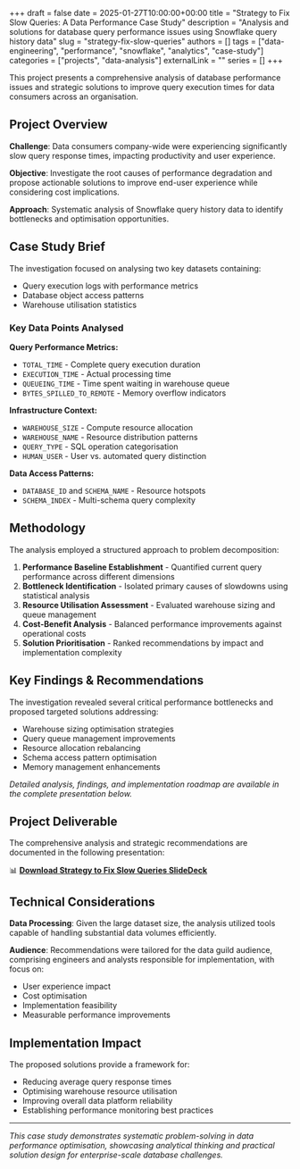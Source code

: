 +++
draft = false
date = 2025-01-27T10:00:00+00:00
title = "Strategy to Fix Slow Queries: A Data Performance Case Study"
description = "Analysis and solutions for database query performance issues using Snowflake query history data"
slug = "strategy-fix-slow-queries"
authors = []
tags = ["data-engineering", "performance", "snowflake", "analytics", "case-study"]
categories = ["projects", "data-analysis"]
externalLink = ""
series = []
+++

This project presents a comprehensive analysis of database performance issues and strategic solutions to improve query execution times for data consumers across an organisation.

## Project Overview

**Challenge**: Data consumers company-wide were experiencing significantly slow query response times, impacting productivity and user experience.

**Objective**: Investigate the root causes of performance degradation and propose actionable solutions to improve end-user experience while considering cost implications.

**Approach**: Systematic analysis of Snowflake query history data to identify bottlenecks and optimisation opportunities.

## Case Study Brief

The investigation focused on analysing two key datasets containing:
- Query execution logs with performance metrics
- Database object access patterns
- Warehouse utilisation statistics

### Key Data Points Analysed

**Query Performance Metrics:**
- `TOTAL_TIME` - Complete query execution duration
- `EXECUTION_TIME` - Actual processing time
- `QUEUEING_TIME` - Time spent waiting in warehouse queue
- `BYTES_SPILLED_TO_REMOTE` - Memory overflow indicators

**Infrastructure Context:**
- `WAREHOUSE_SIZE` - Compute resource allocation
- `WAREHOUSE_NAME` - Resource distribution patterns
- `QUERY_TYPE` - SQL operation categorisation
- `HUMAN_USER` - User vs. automated query distinction

**Data Access Patterns:**
- `DATABASE_ID` and `SCHEMA_NAME` - Resource hotspots
- `SCHEMA_INDEX` - Multi-schema query complexity

## Methodology

The analysis employed a structured approach to problem decomposition:

1. **Performance Baseline Establishment** - Quantified current query performance across different dimensions
2. **Bottleneck Identification** - Isolated primary causes of slowdowns using statistical analysis
3. **Resource Utilisation Assessment** - Evaluated warehouse sizing and queue management
4. **Cost-Benefit Analysis** - Balanced performance improvements against operational costs
5. **Solution Prioritisation** - Ranked recommendations by impact and implementation complexity

## Key Findings & Recommendations

The investigation revealed several critical performance bottlenecks and proposed targeted solutions addressing:

- Warehouse sizing optimisation strategies
- Query queue management improvements
- Resource allocation rebalancing
- Schema access pattern optimisation
- Memory management enhancements

*Detailed analysis, findings, and implementation roadmap are available in the complete presentation below.*

## Project Deliverable

The comprehensive analysis and strategic recommendations are documented in the following presentation:

📊 **[Download Strategy to Fix Slow Queries SlideDeck](/uploads/slow-query-strategy.pdf)**

## Technical Considerations

**Data Processing**: Given the large dataset size, the analysis utilized tools capable of handling substantial data volumes efficiently.

**Audience**: Recommendations were tailored for the data guild audience, comprising engineers and analysts responsible for implementation, with focus on:
- User experience impact
- Cost optimisation
- Implementation feasibility
- Measurable performance improvements

## Implementation Impact

The proposed solutions provide a framework for:
- Reducing average query response times
- Optimising warehouse resource utilisation
- Improving overall data platform reliability
- Establishing performance monitoring best practices

---

*This case study demonstrates systematic problem-solving in data performance optimisation, showcasing analytical thinking and practical solution design for enterprise-scale database challenges.*